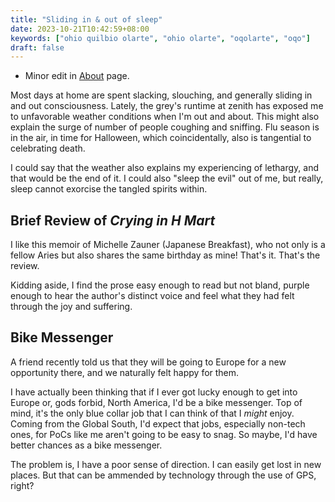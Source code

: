 ```yaml
---
title: "Sliding in & out of sleep"
date: 2023-10-21T10:42:59+08:00
keywords: ["ohio quilbio olarte", "ohio olarte", "oqolarte", "oqo"]
draft: false
---
```


- Minor edit in [About](/about) page.

Most days at home are spent slacking, slouching,
and generally sliding in and out consciousness.
Lately, the grey's runtime at zenith has exposed me to unfavorable
weather conditions when I'm out and about.
This might also explain the surge of number of people coughing and sniffing.
Flu season is in the air,
in time for Halloween,
which coincidentally, also is tangential to celebrating death.

I could say that the weather also explains my experiencing of lethargy,
and that would be the end of it.
I could also "sleep the evil" out of me,
but really, sleep cannot exorcise the tangled spirits within.

## Brief Review of *Crying in H Mart*

I like this memoir of Michelle Zauner (Japanese Breakfast),
who not only is a fellow Aries but
also shares the same birthday as mine!
That's it. That's the review.

Kidding aside, I find the prose easy enough to read but not bland,
purple enough to hear the author's distinct voice and feel what they
had felt through the joy and suffering.

## Bike Messenger

A friend recently told us that they will be going to Europe for a new
opportunity there, and we naturally felt happy for them.

I have actually been thinking that if I ever got lucky enough to get
into Europe or, gods forbid, North America,
I'd be a bike messenger.
Top of mind, it's the only blue collar job that I can think of
that I *might* enjoy.
Coming from the Global South, I'd expect that jobs,
especially non-tech ones, for PoCs like me
aren't going to be easy to snag.
So maybe, I'd have better chances as a bike messenger.

The problem is, I have a poor sense of direction.
I can easily get lost in new places.
But that can be ammended by technology through the use of GPS, right?

